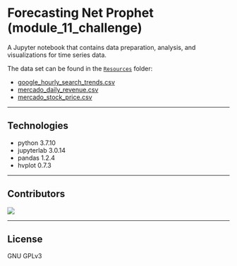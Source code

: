 # Forecasting Net Prophet (module_11_challenge)

A Jupyter notebook that contains data preparation, analysis, and visualizations for time series data.

The data set can be found in the [`Resources`](Resources/) folder:

- [google_hourly_search_trends.csv](Resources/google_hourly_search_trends.csv)
- [mercado_daily_revenue.csv](Resources/mercado_daily_revenue.csv)
- [mercado_stock_price.csv](Resources/mercado_stock_price.csv)

---

## Technologies

- python 3.7.10
- jupyterlab 3.0.14
- pandas 1.2.4
- hvplot 0.7.3

---

## Contributors

[![](https://github.com/woodedlawn.png?size=50)](https://github.com/woodedlawn)

---

## License

GNU GPLv3
